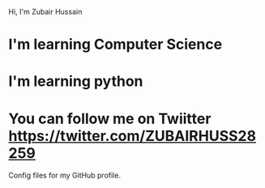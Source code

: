 Hi, I'm Zubair Hussain
   # I'm learning Computer Science
   # I'm learning python
   # You can follow me on Twiitter https://twitter.com/ZUBAIRHUSS28259
   Config files for my GitHub profile.
